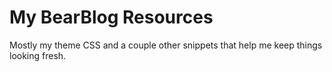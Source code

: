 # My BearBlog Resources

Mostly my theme CSS and a couple other snippets that help me keep things looking fresh.
